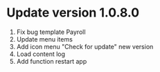 # Update version 1.0.8.0
1. Fix bug template Payroll
2. Update menu items
3. Add icon menu "Check for update" new version
4. Load content log
6. Add function restart app
